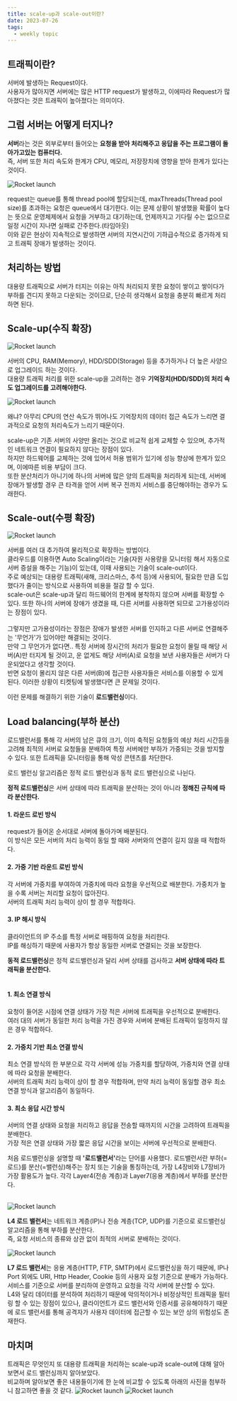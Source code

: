 ```yaml
---
title: scale-up과 scale-out이란?
date: 2023-07-26
tags:
  - weekly topic
---
```

## 트래픽이란?
서버에 발생하는 Request이다.<br>
사용자가 많아지면 서버에는 많은 HTTP request가 발생하고, 이에따라 Request가 많아졌다는 것은 트래픽이 높아졌다는 의미이다.

## 그럼 서버는 어떻게 터지나?
<strong>서버</strong>라는 것은 외부로부터 들어오는 <strong>요청을 받아 처리해주고 응답을 주는 프로그램이 돌아가고있는 컴퓨터다.</strong><br>
즉, 서버 또한 처리 속도와 한계가 CPU, 메모리, 저장장치에 영향을 받아 한계가 있다는 것이다.

![Rocket launch](/media/tomcat_access.jpeg)

request는 queue를 통해 thread pool에 할당되는데, maxThreads(Thread pool size)를 초과하는 요청은 queue에서 대기한다. 이는 문제 상황이 발생했을 확률이 높다는 뜻으로 운영체제에서 요청을 거부하고 대기하는데, 언제까지고 기다릴 수는 없으므로 일정 시간이 지나면 실패로 간주한다.(타임아웃)<br>
이와 같은 현상이 지속적으로 발생하면 서버의 지연시간이 기하급수적으로 증가하게 되고 트래픽 장애가 발생하는 것이다.

## 처리하는 방법
대용량 트래픽으로 서버가 터지는 이유는 아직 처리되지 못한 요청이 쌓이고 쌓이다가 부하를 견디지 못하고 다운되는 것이므로, 단순히 생각해서 요청을 충분히 빠르게 처리하면 된다.

## Scale-up(수직 확장)

![Rocket launch](/media/scale-up.png)

서버의 CPU, RAM(Memory), HDD/SDD(Storage) 등을 추가하거나 더 높은 사양으로 업그레이드 하는 것이다.<br>
대용량 트래픽 처리를 위한 scale-up을 고려하는 경우 <strong>기억장치(HDD/SDD)의 처리 속도 업그레이드를 고려해야한다.</strong>

![Rocket launch](/media/cpu-sdd.png)

왜냐? 아무리 CPU의 연산 속도가 뛰어나도 기억장치의 데이터 접근 속도가 느리면 결과적으로 요청의 처리속도가 느리기 때문이다.

scale-up은 기존 서버의 사양만 올리는 것으로 비교적 쉽게 교체할 수 있으며, 추가적인 네트워크 연결이 필요하지 않다는 장점이 있다.<br>
하지만 하드웨어를 교체하는 것에 있어서 허용 범위가 있기에 성능 향상에 한계가 있으며, 이에따른 비용 부담이 크다.<br>
또한 분산처리가 아니기에 하나의 서버에 많은 양의 트래픽을 처리하게 되는데, 서버에 장애가 발생할 경우 큰 타격을 얻어 서버 복구 전까지 서비스를 중단해야하는 경우가 도래한다.<br>

## Scale-out(수평 확장)
![Rocket launch](/media/scale-out.png)

서버를 여러 대 추가하여 물리적으로 확장하는 방법이다.<br>
클라우드를 이용하면 Auto Scaling이라는 기술(자원 사용량을 모니터링 해서 자동으로 서버 증설을 해주는 기능)이 있는데, 이때 사용되는 기술이 scale-out이다.<br>
주로 예상되는 대용량 트래픽(새해, 크리스마스, 추석 등)에 사용되어, 필요한 만큼 도입했다가 줄이는 방식으로 사용하여 비용을 절감 할 수 있다.<br>
scale-out은 scale-up과 달리 하드웨어의 한계에 봉착하지 않으며 서버를 확장할 수 있다. 또한 하나의 서버에 장애가 생겼을 때, 다른 서버를 사용하면 되므로 고가용성이라는 장점이 있다.<br><br>
그렇지만 고가용성이라는 장점은 장애가 발생한 서버를 인지하고 다른 서버로 연결해주는 '무언가'가 있어야만 해결되는 것이다.<br>
만약 그 무언가가 없다면.. 특정 서버에 장시간의 처리가 필요한 요청이 몰릴 때 해당 서버(A)만 터지게 될 것이고, 운 없게도 해당 서버(A)로 요청을 보낸 사용자들은 서버가 다운되었다고 생각할 것이다. <br>반면 요청이 몰리지 않은 다른 서버(B)에 접근한 사용자들은 서비스를 이용할 수 있게 된다. 이러한 상황이 티켓팅에 발생했다면 큰 문제일 것이다.

이런 문제를 해결하기 위한 기술이 <strong>로드밸런싱</strong>이다.


## Load balancing(부하 분산)

로드밸런서를 통해 각 서버의 남은 큐의 크기, 이미 축적된 요청들의 예상 처리 시간등을 고려해 최적의 서버로 요청들을 분배하여 특정 서버에만 부하가 가중되는 것을 방지할 수 있다. 또한 트래픽을 모니터링을 통해 악성 콘텐츠를 차단한다.

로드 밸런싱 알고리즘은 정적 로드 밸런싱과 동적 로드 밸런싱으로 나뉜다.

<strong>정적 로드밸런싱</strong>은 서버 상태에 따라 트래픽을 분산하는 것이 아니라 <strong>정해진 규칙에 따라 분산한다.</strong>
#### 1. 라운드 로빈 방식

request가 들어온 순서대로 서버에 돌아가며 배분된다. <br>
이 방식은 모든 서버의 처리 능력이 동일 할 때와 서버와의 연결이 길지 않을 때 적합하다.

#### 2. 가중 기반 라운드 로빈 방식

각 서버에 가중치를 부여하여 가중치에 따라 요청을 우선적으로 배분한다. 가중치가 높을 수록 서버는 처리할 요청이 많아진다.<br>
서버의 트래픽 처리 능력이 상이 할 경우 적합하다.

#### 3. IP 해시 방식

클라이언트의 IP 주소를 특정 서버로 매핑하여 요청을 처리한다.<br>
IP를 해싱하기 때문에 사용자가 항상 동일한 서버로 연결되는 것을 보장한다.


<strong>동적 로드밸런싱</strong>은 정적 로드밸런싱과 달리 서버 상태를 검사하고 <strong>서버 상태에 따라 트래픽을 분산한다.</strong><br><br>

#### 1. 최소 연결 방식

요청이 들어온 시점에 연결 상태가 가장 적은 서버에 트래픽을 우선적으로 분배한다.<br>
여러 대의 서버가 동일한 처리 능력을 가진 경우와 서버에 분배된 트래픽이 일정하지 않은 경우 적합하다.

#### 2. 가중치 기반 최소 연결 방식

최소 연결 방식의 한 부분으로 각각 서버에 성능 가중치를 할당하여, 가중치와 연결 상태에 따라 요청을 분배한다.<br>
서버의 트래픽 처리 능력이 상이 할 경우 적합하며, 만약 처리 능력이 동일할 경우 최소 연결 방식과 알고리즘이 동일하다.

#### 3. 최소 응답 시간 방식

서버의 연결 상태와 요청을 처리하고 응답을 전송할 때까지의 시간을 고려하여 트래픽을 분배한다.<br>
가장 적은 연결 상태와 가장 짧은 응답 시간을 보이는 서버에 우선적으로 분배한다.



처음 로드밸런싱을 설명할 때 <strong>'로드밸런서'</strong>라는 단어를 사용했다. 로드밸런서란 부하(=로드)를 분산(=밸런싱)해주는 장치 또는 기술을 통칭하는데, 가장 L4장비와 L7장비가 가장 활용도가 높다. 각각 Layer4(전송 계층)과 Layer7(응용 계층)에서 부하를 분산한다.<br><br>

![Rocket launch](/media/L4.jpg)

<strong>L4 로드 밸런서</strong>는 네트워크 계층(IP)나 전송 계층(TCP, UDP)를 기준으로 로드밸런싱 알고리즘을 통해 부하를 분산한다.<br>즉, 요청 서비스의 종류와 상관 없이 최적의 서버로 분배하는 것이다.

![Rocket launch](/media/L7.jpg)

<strong>L7 로드 밸런서</strong>는 응용 계층(HTTP, FTP, SMTP)에서 로드밸런싱을 하기 때문에, IP나 Port 외에도 URI, Http Header, Cookie 등의 사용자 요청 기준으로 분배가 가능하다.<br>서비스를 기준으로 서버를 분리하여 운영하고 요청을 각각 서버에 분산할 수 있다.<br>L4와 달리 데이터를 분석하여 처리하기 때문에 악의적이거나 비정상적인 트래픽을 필터링 할 수 있는 장점이 있으나, 클라이언트가 로드 밸런서와 인증서를 공유해야하기 때문에 로드 밸런서를 통해 공격자가 사용자 데이터에 접근할 수 있는 보안 상의 위험성도 존재한다.


## 마치며
트래픽은 무엇인지 또 대용량 트래픽을 처리하는 scale-up과 scale-out에 대해 알아보면서 로드 밸런싱까지 알아보았다.<br>
비교하며 알아보면 좋은 내용들이기에 한 눈에 비교할 수 있도록 아래의 사진을 첨부하니 참고하면 좋을 것 같다.
![Rocket launch](/media/df-scale-up-scale-out.png)
![Rocket launch](/media/L4-L7.png)